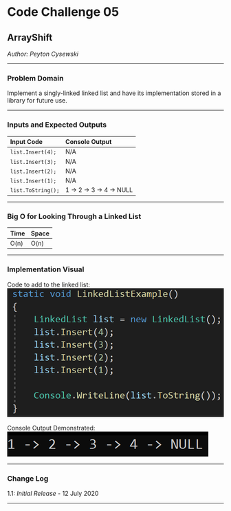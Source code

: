# Code Challenge 05

## ArrayShift
*Author: Peyton Cysewski*

---

### Problem Domain

Implement a singly-linked linked list and have its implementation stored in a library for future use.

---

### Inputs and Expected Outputs

| Input Code | Console Output |
| :----------- | :----------- |
| ```list.Insert(4);``` | N/A |
| ```list.Insert(3);``` | N/A |
| ```list.Insert(2);``` | N/A |
| ```list.Insert(1);``` | N/A |
| ```list.ToString();``` | 1 -> 2 -> 3 -> 4 -> NULL |


---

### Big O for Looking Through a Linked List


| Time | Space |
| :----------- | :----------- |
| O(n) | O(n) |


---


### Implementation Visual
Code to add to the linked list:
![Input Code](./assets/LinkedListCode.png)

Console Output Demonstrated:
![Console Output](./assets/LinkedListOutput.png)


---

### Change Log
1.1: *Initial Release* - 12 July 2020  

---
